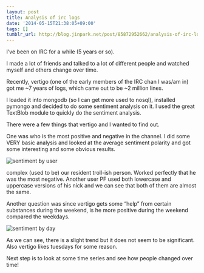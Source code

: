 ```yaml
---
layout: post
title: Analysis of irc logs
date: '2014-05-15T21:38:05+09:00'
tags: []
tumblr_url: http://blog.jinpark.net/post/85872952662/analysis-of-irc-logs
---
```

I’ve been on IRC for a while (5 years or so).

I made a lot of friends and talked to a lot of different people and watched myself and others change over time.

Recently, vertigo (one of the early members of the IRC chan I was/am in) got me ~7 years of logs, which came out to be ~2 million lines.

I loaded it into mongodb (so I can get more used to nosql), installed pymongo and decided to do some sentiment analysis on it. I used the great TextBlob module to quickly do the sentiment analysis.

There were a few things that vertigo and I wanted to find out.

One was who is the most positive and negative in the channel. I did some VERY basic analysis and looked at the average sentiment polarity and got some interesting and some obvious results.


![sentiment by user]({{site.baseurl}}/assets/images/sentiment-users.png)

complex (used to be) our resident troll-ish person. Worked perfectly that he was the most negative. Another user PF used both lowercase and uppercase versions of his nick and we can see that both of them are almost the same.

Another question was since vertigo gets some “help” from certain substances during the weekend, is he more positive during the weekend compared the weekdays.

![sentiment by day]({{site.baseurl}}/assets/images/sentiment-day.png)

As we can see, there is a slight trend but it does not seem to be significant. Also vertigo likes tuesdays for some reason.

Next step is to look at some time series and see how people changed over time!
